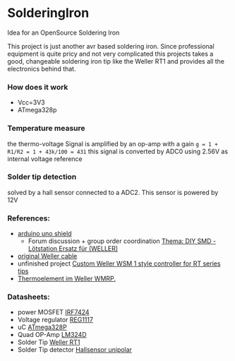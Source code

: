 SolderingIron
=============

Idea for an OpenSource Soldering Iron

This project is just another avr based soldering iron. Since professional equipment is quite pricy and not very complicated this projects takes a good, changeable soldering iron tip like the Weller RT1 and provides all the electronics behind that.

### How does it work
* Vcc=3V3
* ATmega328p
### Temperature measure
the thermo-voltage Signal is amplified by an op-amp with a gain
	`g = 1 + R1/R2 = 1 + 43k/100 = 431`
this signal is converted by ADC0 using 2.56V as internal voltage reference
### Solder tip detection
solved by a hall sensor connected to a ADC2. This sensor is powered by 12V


### References:
* [arduino uno shield](http://www.martin-kumm.de/wiki/doku.php?id=Projects:SMD_Solderstation)
  * Forum discussion + group order coordination [Thema: DIY SMD - Lötstation Ersatz für (WELLER)](http://fpv-community.de/showthread.php?41335-DIY-SMD-Lötstation-Ersatz-für-(WELLER))
* [original Weller cable](http://www.pewa.de/cgi-bin/cosmoshop/lshop.cgi?action=showdetail&wkid=1415179514-14110&ls=d&nc=1415179711-29852&rubnum=&artnum=C-51042699&file=&gesamt_zeilen=0Tsuche--silikon)
* unfinished project [Custom Weller WSM 1 style controller for RT series tips](http://dangerousprototypes.com/forum/viewtopic.php?f=19&t=3583)
* [Thermoelement im Weller WMRP.](http://www.mikrocontroller.net/topic/175412#1686071)

### Datasheets:
* power MOSFET [IRF7424](http://www.irf.com/product-info/datasheets/data/irf7424.pdf)
* Voltage regulator [REG1117](http://www.ti.com/lit/pdf/SBVS001)
* uC [ATmega328P](http://www.atmel.com/devices/atmega328p.aspx)
* Quad OP-Amp [LM324D](http://pdf1.alldatasheet.com/datasheet-pdf/view/22759/STMICROELECTRONICS/LM324D.html)
* Solder Tip [Weller RT1](http://datasheet.octopart.com/RT1-Cooper-Tools-datasheet-13539183.pdf)
* Solder Tip detector [Hallsensor unipolar](http://www.reichelt.de/index.html?&ACTION=7&LA=3&OPEN=0&INDEX=0&FILENAME=B400%252FTLE4905L_TLE4935L_TLE4945L_TLE4935-2L%2523SIE.pdf)
